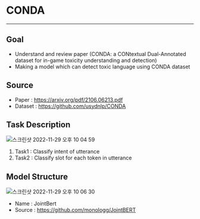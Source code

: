 # CONDA
---

## Goal
  * Understand and review paper (CONDA: a CONtextual Dual-Annotated dataset for in-game toxicity understanding and detection)
  * Making a model which can detect toxic language using CONDA dataset
  
## Source
  * Paper : https://arxiv.org/pdf/2106.06213.pdf
  * Dataset : https://github.com/usydnlp/CONDA

## Task Description
  ![스크린샷 2022-11-29 오후 10 04 59](https://user-images.githubusercontent.com/48673702/204536569-3317cbb7-a477-4ecb-8da1-33974abb2808.png)
  1. Task1 : Classify intent of utterance
  2. Task2 : Classify slot for each token in utterance
  
## Model Structure
  ![스크린샷 2022-11-29 오후 10 06 30](https://user-images.githubusercontent.com/48673702/204536855-7c46b29b-5f36-4ca4-94d7-9ec8b2810a01.png)
  * Name : JointBert
  * Source : https://github.com/monologg/JointBERT
  
